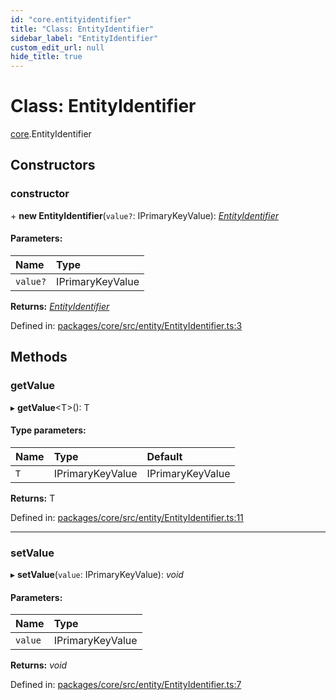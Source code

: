 ```yaml
---
id: "core.entityidentifier"
title: "Class: EntityIdentifier"
sidebar_label: "EntityIdentifier"
custom_edit_url: null
hide_title: true
---
```


# Class: EntityIdentifier

[core](../modules/core.md).EntityIdentifier

## Constructors

### constructor

\+ **new EntityIdentifier**(`value?`: IPrimaryKeyValue): [*EntityIdentifier*](core.entityidentifier.md)

#### Parameters:

Name | Type |
:------ | :------ |
`value?` | IPrimaryKeyValue |

**Returns:** [*EntityIdentifier*](core.entityidentifier.md)

Defined in: [packages/core/src/entity/EntityIdentifier.ts:3](https://github.com/mikro-orm/mikro-orm/blob/bcf1a0899b/packages/core/src/entity/EntityIdentifier.ts#L3)

## Methods

### getValue

▸ **getValue**<T\>(): T

#### Type parameters:

Name | Type | Default |
:------ | :------ | :------ |
`T` | IPrimaryKeyValue | IPrimaryKeyValue |

**Returns:** T

Defined in: [packages/core/src/entity/EntityIdentifier.ts:11](https://github.com/mikro-orm/mikro-orm/blob/bcf1a0899b/packages/core/src/entity/EntityIdentifier.ts#L11)

___

### setValue

▸ **setValue**(`value`: IPrimaryKeyValue): *void*

#### Parameters:

Name | Type |
:------ | :------ |
`value` | IPrimaryKeyValue |

**Returns:** *void*

Defined in: [packages/core/src/entity/EntityIdentifier.ts:7](https://github.com/mikro-orm/mikro-orm/blob/bcf1a0899b/packages/core/src/entity/EntityIdentifier.ts#L7)
